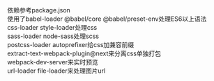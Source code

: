 依赖参考package.json  
使用了babel-loader @babel/core @babel/preset-env处理ES6以上语法  
css-loader style-loader处理css   
sass-loader node-sass处理scss  
postcss-loader autoprefixer给css加兼容前缀  
extract-text-webpack-plugin@next来分离css单独打包  
webpack-dev-server来实时预览  
url-loader file-loader来处理图片url  